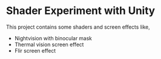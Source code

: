# Shader Experiment with Unity

This project contains some shaders and screen effects like,
- Nightvision with binocular mask
- Thermal vision screen effect 
- Flir screen effect